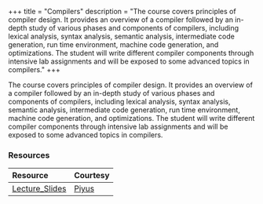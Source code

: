 +++
title = "Compilers"
description = "The course covers principles of compiler design. It provides an overview of a compiler followed by an in-depth study of various phases and components of compilers, including lexical analysis, syntax analysis, semantic analysis, intermediate code generation, run time environment, machine code generation, and optimizations. The student will write different compiler components through intensive lab assignments and will be exposed to some advanced topics in compilers."
+++

The course covers principles of compiler design. It provides an overview of a compiler followed by an in-depth study of various phases and components of compilers, including lexical analysis, syntax analysis, semantic analysis, intermediate code generation, run time environment, machine code generation, and optimizations. The student will write different compiler components through intensive lab assignments and will be exposed to some advanced topics in compilers.

### Resources
| Resource | Courtesy |
| :-- | :-- |
| <a class="inline-button" href="https://drive.google.com/file/d/17LhYPT2DW9qWSOTwaVEfLZIoaAO1UrgO/preview" target="_blank">Lecture_Slides</a> | <a class="inline-button" href="https://github.com/piyus" target="_blank">Piyus</a> |
